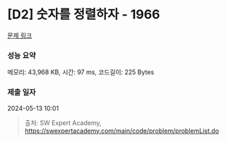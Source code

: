 # [D2] 숫자를 정렬하자 - 1966 

[문제 링크](https://swexpertacademy.com/main/code/problem/problemDetail.do?contestProbId=AV5PrmyKAWEDFAUq) 

### 성능 요약

메모리: 43,968 KB, 시간: 97 ms, 코드길이: 225 Bytes

### 제출 일자

2024-05-13 10:01



> 출처: SW Expert Academy, https://swexpertacademy.com/main/code/problem/problemList.do